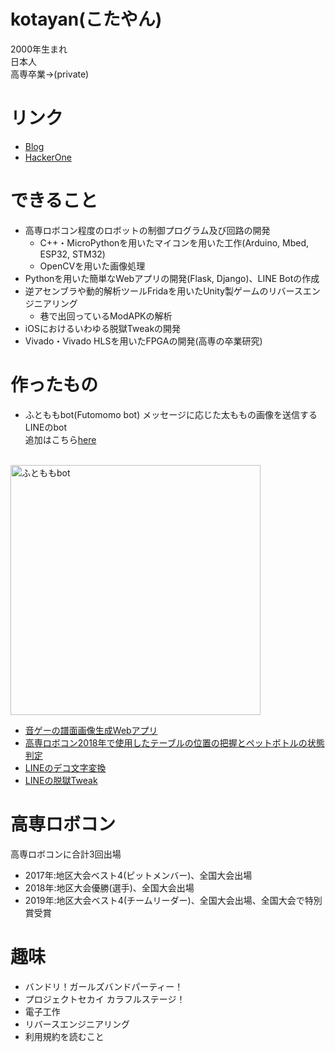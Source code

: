 # kotayan(こたやん)
2000年生まれ  
日本人  
高専卒業→(private)

# リンク
- [Blog](https://www.kotayan.xyz/)  
- [HackerOne](https://hackerone.com/kotayan)

# できること
- 高専ロボコン程度のロボットの制御プログラム及び回路の開発
  - C++・MicroPythonを用いたマイコンを用いた工作(Arduino, Mbed, ESP32, STM32)  
  - OpenCVを用いた画像処理  
- Pythonを用いた簡単なWebアプリの開発(Flask, Django)、LINE Botの作成  
- 逆アセンブラや動的解析ツールFridaを用いたUnity製ゲームのリバースエンジニアリング
  - 巷で出回っているModAPKの解析   
- iOSにおけるいわゆる脱獄Tweakの開発  
- Vivado・Vivado HLSを用いたFPGAの開発(高専の卒業研究)  

# 作ったもの
- ふとももbot(Futomomo bot)
メッセージに応じた太ももの画像を送信するLINEのbot  
追加はこちら[here](https://line.me/R/ti/p/%40hdi2947s)
<br>
<img src="https://user-images.githubusercontent.com/16555696/108971857-19992080-76c6-11eb-898b-4a0bf3331d72.jpg" alt="ふとももbot" width="400"/>

- [音ゲーの譜面画像生成Webアプリ](https://github.com/k0tayan/SekaiSUS2img)
- [高専ロボコン2018年で使用したテーブルの位置の把握とペットボトルの状態判定](https://github.com/k0tayan/PathPlanning)
- [LINEのデコ文字変換](https://github.com/k0tayan/LineEmoji)
- [LINEの脱獄Tweak](https://github.com/k0tayan/LINNE)

# 高専ロボコン
高専ロボコンに合計3回出場  
- 2017年:地区大会ベスト4(ピットメンバー)、全国大会出場
- 2018年:地区大会優勝(選手)、全国大会出場
- 2019年:地区大会ベスト4(チームリーダー)、全国大会出場、全国大会で特別賞受賞

# 趣味
- バンドリ！ガールズバンドパーティー！
- プロジェクトセカイ カラフルステージ！
- 電子工作
- リバースエンジニアリング
- 利用規約を読むこと
